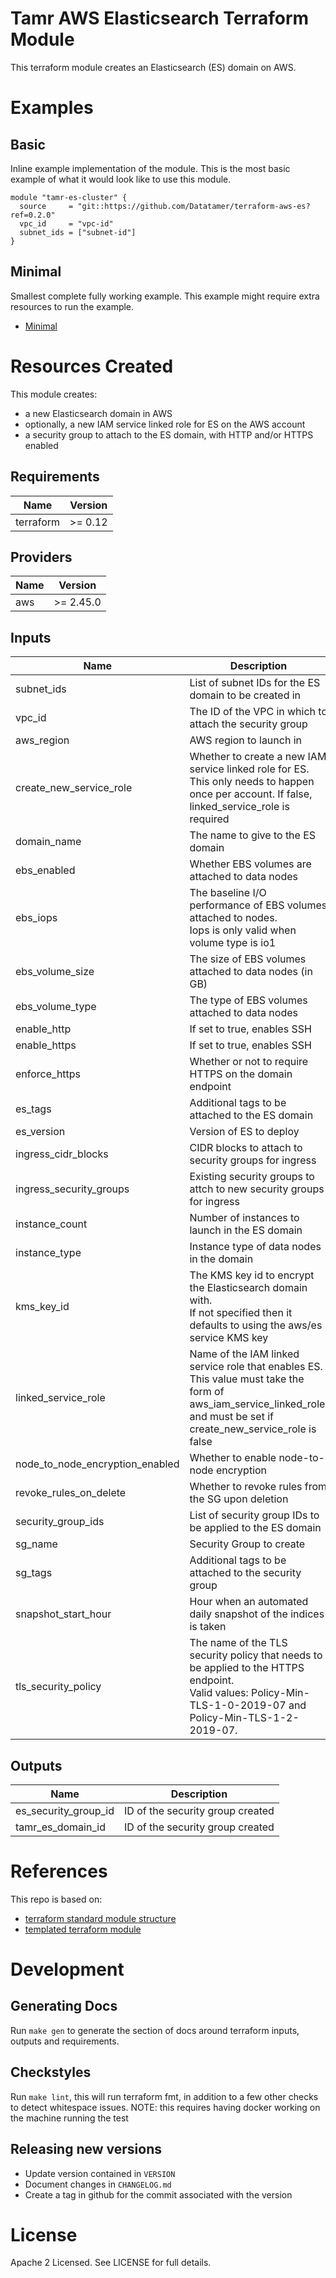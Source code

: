 # Tamr AWS Elasticsearch Terraform Module
This terraform module creates an Elasticsearch (ES) domain on AWS.

# Examples
## Basic
Inline example implementation of the module.  This is the most basic example of what it would look like to use this module.
```
module "tamr-es-cluster" {
  source     = "git::https://github.com/Datatamer/terraform-aws-es?ref=0.2.0"
  vpc_id     = "vpc-id"
  subnet_ids = ["subnet-id"]
}
```
## Minimal
Smallest complete fully working example. This example might require extra resources to run the example.
- [Minimal](https://github.com/Datatamer/terraform-template-repo/tree/master/examples/minimal)

# Resources Created
This module creates:
* a new Elasticsearch domain in AWS
* optionally, a new IAM service linked role for ES on the AWS account
* a security group to attach to the ES domain, with HTTP and/or HTTPS enabled

<!-- BEGINNING OF PRE-COMMIT-TERRAFORM DOCS HOOK -->
## Requirements

| Name | Version |
|------|---------|
| terraform | >= 0.12 |

## Providers

| Name | Version |
|------|---------|
| aws | >= 2.45.0 |

## Inputs

| Name | Description | Type | Default | Required |
|------|-------------|------|---------|:--------:|
| subnet\_ids | List of subnet IDs for the ES domain to be created in | `list(string)` | n/a | yes |
| vpc\_id | The ID of the VPC in which to attach the security group | `string` | n/a | yes |
| aws\_region | AWS region to launch in | `string` | `"us-east-1"` | no |
| create\_new\_service\_role | Whether to create a new IAM service linked role for ES. This only needs to happen once per account. If false, linked\_service\_role is required | `bool` | `true` | no |
| domain\_name | The name to give to the ES domain | `string` | `"tamr-es-cluster"` | no |
| ebs\_enabled | Whether EBS volumes are attached to data nodes | `bool` | `true` | no |
| ebs\_iops | The baseline I/O performance of EBS volumes attached to nodes.<br>  Iops is only valid when volume type is io1 | `number` | `null` | no |
| ebs\_volume\_size | The size of EBS volumes attached to data nodes (in GB) | `number` | `100` | no |
| ebs\_volume\_type | The type of EBS volumes attached to data nodes | `string` | `"gp2"` | no |
| enable\_http | If set to true, enables SSH | `bool` | `true` | no |
| enable\_https | If set to true, enables SSH | `bool` | `true` | no |
| enforce\_https | Whether or not to require HTTPS on the domain endpoint | `bool` | `true` | no |
| es\_tags | Additional tags to be attached to the ES domain | `map(string)` | `{}` | no |
| es\_version | Version of ES to deploy | `string` | `"6.8"` | no |
| ingress\_cidr\_blocks | CIDR blocks to attach to security groups for ingress | `list(string)` | `[]` | no |
| ingress\_security\_groups | Existing security groups to attch to new security groups for ingress | `list(string)` | `[]` | no |
| instance\_count | Number of instances to launch in the ES domain | `number` | `2` | no |
| instance\_type | Instance type of data nodes in the domain | `string` | `"c5.large.elasticsearch"` | no |
| kms\_key\_id | The KMS key id to encrypt the Elasticsearch domain with.<br>  If not specified then it defaults to using the aws/es service KMS key | `string` | `null` | no |
| linked\_service\_role | Name of the IAM linked service role that enables ES. This value must take the form of aws\_iam\_service\_linked\_role.<name> and must be set if create\_new\_service\_role is false | `string` | `"aws_iam_service_linked_role.es"` | no |
| node\_to\_node\_encryption\_enabled | Whether to enable node-to-node encryption | `bool` | `true` | no |
| revoke\_rules\_on\_delete | Whether to revoke rules from the SG upon deletion | `bool` | `true` | no |
| security\_group\_ids | List of security group IDs to be applied to the ES domain | `list(string)` | `[]` | no |
| sg\_name | Security Group to create | `string` | `"es-security-group"` | no |
| sg\_tags | Additional tags to be attached to the security group | `map(string)` | `{}` | no |
| snapshot\_start\_hour | Hour when an automated daily snapshot of the indices is taken | `number` | `0` | no |
| tls\_security\_policy | The name of the TLS security policy that needs to be applied to the HTTPS endpoint.<br>  Valid values: Policy-Min-TLS-1-0-2019-07 and Policy-Min-TLS-1-2-2019-07. | `string` | `"Policy-Min-TLS-1-2-2019-07"` | no |

## Outputs

| Name | Description |
|------|-------------|
| es\_security\_group\_id | ID of the security group created |
| tamr\_es\_domain\_id | ID of the security group created |

<!-- END OF PRE-COMMIT-TERRAFORM DOCS HOOK -->

# References
This repo is based on:
* [terraform standard module structure](https://www.terraform.io/docs/modules/index.html#standard-module-structure)
* [templated terraform module](https://github.com/tmknom/template-terraform-module)

# Development
## Generating Docs
Run `make gen` to generate the section of docs around terraform inputs, outputs and requirements.

## Checkstyles
Run `make lint`, this will run terraform fmt, in addition to a few other checks to detect whitespace issues.
NOTE: this requires having docker working on the machine running the test

## Releasing new versions
* Update version contained in `VERSION`
* Document changes in `CHANGELOG.md`
* Create a tag in github for the commit associated with the version

# License
Apache 2 Licensed. See LICENSE for full details.
